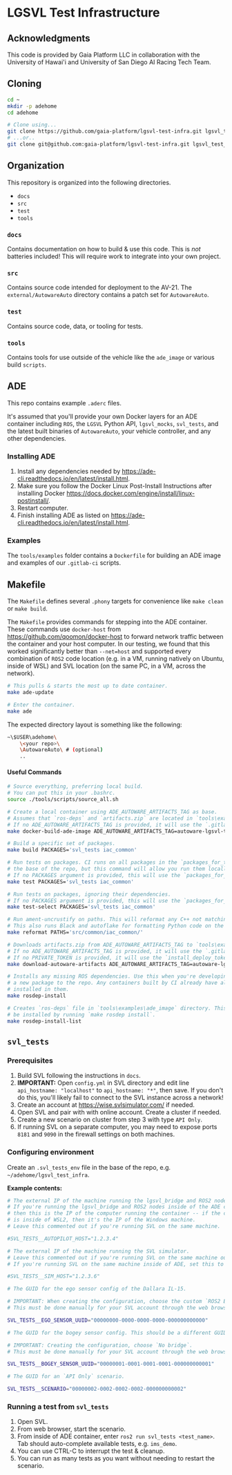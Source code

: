 # LGSVL Test Infrastructure

## Acknowledgments

This code is provided by Gaia Platform LLC in collaboration with the University of Hawai'i and University of San Diego AI Racing Tech Team.

## Cloning

```bash
cd ~
mkdir -p adehome
cd adehome

# Clone using...
git clone https://github.com/gaia-platform/lgsvl-test-infra.git lgsvl_test_infra # HTTPS
# ...or..
git clone git@github.com:gaia-platform/lgsvl-test-infra.git lgsvl_test_infra # SSH
```

## Organization

This repository is organized into the following directories.

- `docs`
- `src`
- `test`
- `tools`

### `docs`

Contains documentation on how to build & use this code. This is _not_ batteries included! This will require work to integrate into your own project.

### `src`

Contains source code intended for deployment to the AV-21.
The `external/AutowareAuto` directory contains a patch set for `AutowareAuto`.

### `test`

Contains source code, data, or tooling for tests.

### `tools`

Contains tools for use outside of the vehicle like the `ade_image` or various build `scripts`.

## ADE

This repo contains example `.aderc` files.

It's assumed that you'll provide your own Docker layers for an ADE container including `ROS`, the `LGSVL` Python API, `lgsvl_mocks`, `svl_tests`, and the latest built binaries of `AutowareAuto`, your vehicle controller, and any other dependencies.

### Installing ADE

1. Install any dependencies needed by https://ade-cli.readthedocs.io/en/latest/install.html.
2. Make sure you follow the Docker Linux Post-Install Instructions after installing Docker https://docs.docker.com/engine/install/linux-postinstall/.
3. Restart computer.
4. Finish installing ADE as listed on https://ade-cli.readthedocs.io/en/latest/install.html.

### Examples

The `tools/examples` folder contains a `Dockerfile` for building an ADE image and examples of our `.gitlab-ci` scripts.

##  Makefile

The `Makefile` defines several `.phony` targets for convenience like `make clean` or `make build`.

The `Makefile` provides commands for stepping into the ADE container.
These commands use `docker-host` from https://github.com/qoomon/docker-host to forward network traffic between the container and your host computer. In our testing, we found that this worked significantly better than `--net=host` and supported every combination of `ROS2` code location (e.g. in a VM, running natively on Ubuntu, inside of WSL) and SVL location (on the same PC, in a VM, across the network).

```bash
# This pulls & starts the most up to date container.
make ade-update

# Enter the container.
make ade
```

The expected directory layout is something like the following:

```bash
~\$USER\adehome\
    \<your repo>\
    \AutowareAuto\ # (optional)
    ..
```

#### **Useful Commands**

```bash
# Source everything, preferring local build.
# You can put this in your .bashrc.
source ./tools/scripts/source_all.sh
```

```bash
# Create a local container using ADE_AUTOWARE_ARTIFACTS_TAG as base.
# Assumes that `ros-deps` and `artifacts.zip` are located in `tools\examples\ade_image` directory.
# If no ADE_AUTOWARE_ARTIFACTS_TAG is provided, it will use the `.gitlab-ci-autoware-tag.yml` file.
make docker-build-ade-image ADE_AUTOWARE_ARTIFACTS_TAG=autoware-lgsvl-test-infra-1.0.0
```

```bash
# Build a specific set of packages.
make build PACKAGES='svl_tests iac_common'
```

```bash
# Run tests on packages. CI runs on all packages in the `packages_for_test.txt` file at
# the base of the repo, but this command will allow you run them locally for select packages.
# If no PACKAGES argument is provided, this will use the `packages_for_test.txt` file.
make test PACKAGES='svl_tests iac_common'
```

```bash
# Run tests on packages, ignoring their dependencies.
# If no PACKAGES argument is provided, this will use the `packages_for_test.txt` file.
make test-select PACKAGES='svl_tests iac_common'
```

```bash
# Run ament-uncrustify on paths. This will reformat any C++ not matching the format guidelines.
# This also runs Black and autoflake for formatting Python code on the paths.
make reformat PATHS='src/common/iac_common/'
```

```bash
# Downloads artifacts.zip from ADE_AUTOWARE_ARTIFACTS_TAG to `tools\examples\ade_image` directory.
# If no ADE_AUTOWARE_ARTIFACTS_TAG is provided, it will use the `.gitlab-ci-autoware-tag.yml` file.
# If no PRIVATE_TOKEN is provided, it will use the `install_deploy_token` file from tools\scripts.
make download-autoware-artifacts ADE_AUTOWARE_ARTIFACTS_TAG=autoware-lgsvl-test-infra-1.0.0 PRIVATE_TOKEN=<private>
```

```bash
# Installs any missing ROS dependencies. Use this when you're developing locally and you've added
# a new package to the repo. Any containers built by CI already have all necessary ROS dependencies
# installed in them.
make rosdep-install
```

```bash
# Creates `ros-deps` file in `tools\examples\ade_image` directory. This is a list of packages that would
# be installed by running `make rosdep install`.
make rosdep-install-list
```

## `svl_tests`

### Prerequisites

1. Build SVL following the instructions in `docs`.
2. **IMPORTANT:** Open `config.yml` in SVL directory and edit line `api_hostname: "localhost"` to `api_hostname: "*"`, then save. If you don't do this, you'll likely fail to connect to the SVL instance across a network!
3. Create an account at https://wise.svlsimulator.com/ if needed.
3. Open SVL and pair with with online account. Create a cluster if needed.
4. Create a new scenario on cluster from step 3 with type `API Only`.
5. If running SVL on a separate computer, you may need to expose ports `8181` and `9090` in the firewall settings on both machines.

### Configuring environment

Create an `.svl_tests_env` file in the base of the repo, e.g. `~/adehome/lgsvl_test_infra`.

**Example contents:**

```bash
# The external IP of the machine running the lgsvl_bridge and ROS2 nodes.
# If you're running the lgsvl_bridge and ROS2 nodes inside of the ADE container,
# then this is the IP of the computer running the container -- if the container
# is inside of WSL2, then it's the IP of the Windows machine.
# Leave this commented out if you're running SVL on the same machine.

#SVL_TESTS__AUTOPILOT_HOST="1.2.3.4"

# The external IP of the machine running the SVL simulator.
# Leave this commented out if you're running SVL on the same machine outside of ADE.
# If you're running SVL on the same machine inside of ADE, set this to "localhost".

#SVL_TESTS__SIM_HOST="1.2.3.6"

# The GUID for the ego sensor config of the Dallara IL-15.

# IMPORTANT: When creating the configuration, choose the custom `ROS2 Bridge`.
# This must be done manually for your SVL account through the web browser GUI.

SVL_TESTS__EGO_SENSOR_UUID="00000000-0000-0000-0000-000000000000"

# The GUID for the bogey sensor config. This should be a different GUID from above.

# IMPORTANT: Creating the configuration, choose `No bridge`.
# This must be done manually for your SVL account through the web browser GUI.

SVL_TESTS__BOGEY_SENSOR_UUID="00000001-0001-0001-0001-000000000001"

# The GUID for an `API Only` scenario.

SVL_TESTS__SCENARIO="00000002-0002-0002-0002-000000000002"
```

### Running a test from `svl_tests`

1. Open SVL.
2. From web browser, start the scenario.
3. From inside of ADE container, enter `ros2 run svl_tests <test_name>`. Tab should auto-complete available tests, e.g. `ims_demo`.
4. You can use CTRL-C to interrupt the test & cleanup.
5. You can run as many tests as you want without needing to restart the scenario.

